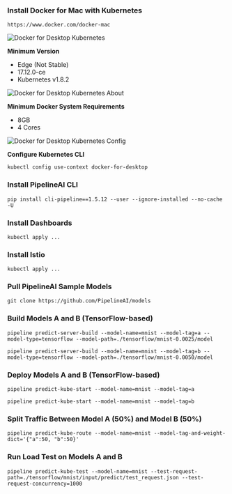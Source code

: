 ### Install Docker for Mac with Kubernetes
```
https://www.docker.com/docker-mac
```

![Docker for Desktop Kubernetes](http://pipeline.ai/assets/img/docker-desktop-kubernetes.png)


**Minimum Version**
* Edge (Not Stable)
* 17.12.0-ce
* Kubernetes v1.8.2

![Docker for Desktop Kubernetes About](http://pipeline.ai/assets/img/docker-desktop-kubernetes-about.png)

**Minimum Docker System Requirements**
* 8GB
* 4 Cores

![Docker for Desktop Kubernetes Config](http://pipeline.ai/assets/img/docker-desktop-kubernetes-config.png)

**Configure Kubernetes CLI**
```
kubectl config use-context docker-for-desktop
```

### Install PipelineAI CLI
```
pip install cli-pipeline==1.5.12 --user --ignore-installed --no-cache -U 
```

### Install Dashboards
```
kubectl apply ...
```

### Install Istio
```
kubectl apply ...
```

### Pull PipelineAI Sample Models
```
git clone https://github.com/PipelineAI/models
```

### Build Models A and B (TensorFlow-based)
```
pipeline predict-server-build --model-name=mnist --model-tag=a --model-type=tensorflow --model-path=./tensorflow/mnist-0.0025/model
```
```
pipeline predict-server-build --model-name=mnist --model-tag=b --model-type=tensorflow --model-path=./tensorflow/mnist-0.0050/model
```

### Deploy Models A and B (TensorFlow-based)
```
pipeline predict-kube-start --model-name=mnist --model-tag=a
```
```
pipeline predict-kube-start --model-name=mnist --model-tag=b
```

### Split Traffic Between Model A (50%) and Model B (50%)
```
pipeline predict-kube-route --model-name=mnist --model-tag-and-weight-dict='{"a":50, "b":50}'
```

### Run Load Test on Models A and B
```
pipeline predict-kube-test --model-name=mnist --test-request-path=./tensorflow/mnist/input/predict/test_request.json --test-request-concurrency=1000
```
